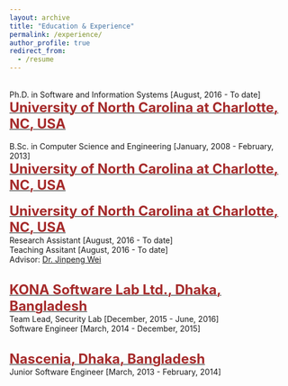 ```yaml
---
layout: archive
title: "Education & Experience"
permalink: /experience/
author_profile: true
redirect_from:
  - /resume
---
```

<br/>
Ph.D. in Software and Information Systems [August, 2016 - To date]<br/>
    <span style="color:black; font-size:11px"><b><a href="https://cci.uncc.edu/departments/software-and-information-systems-sis" target="_blank"><font color="brown" size="5">University of North Carolina at Charlotte, NC, USA</font></a></b></span><br/>
    <br/>
B.Sc. in Computer Science and Engineering [January, 2008 - February, 2013]<br/>
    <span style="color:black; font-size:11px"><b><a href="https://cci.uncc.edu/departments/software-and-information-systems-sis" target="_blank"><font color="brown" size="5">University of North Carolina at Charlotte, NC, USA</font></a></b></span><br/>


<br/>
    <span style="color:black; font-size:11px"><b><a href="https://cci.uncc.edu/departments/software-and-information-systems-sis" target="_blank"><font color="brown" size="5">University of North Carolina at Charlotte, NC, USA</font></a></b></span><br/>
    Research Assistant [August, 2016 - To date]<br/>
    Teaching Assitant [August, 2016 - To date] <br/>
    Advisor: <a href="[https://engineering.cmu.edu/directory/bios/al-shaer-ehab.html](https://webpages.charlotte.edu/jwei8/)" target="_blank">Dr. Jinpeng Wei</a>
<br/><br/>
    

  <span style="color:black; font-size:11px"><b><a href="https://konasl.com/" target="_blank"><font color="brown" size="5">KONA Software Lab Ltd., Dhaka, Bangladesh</font></a></b></span><br/>
    Team Lead, Security Lab [December, 2015 - June, 2016]<br/>
    Software Engineer [March, 2014 - December, 2015]<br/>
<br/>

    
  <span style="color:black; font-size:11px"><b><a href="https://nascenia.com/" target="_blank"><font color="brown" size="5">Nascenia, Dhaka, Bangladesh</font></a></b></span><br/>
    Junior Software Engineer [March, 2013 - February, 2014]<br/>
<br/>
